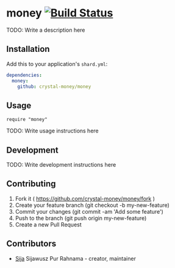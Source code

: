 # money [![Build Status](https://travis-ci.org/crystal-money/money.svg?branch=master)](https://travis-ci.org/crystal-money/money)

TODO: Write a description here

## Installation

Add this to your application's `shard.yml`:

```yaml
dependencies:
  money:
    github: crystal-money/money
```

## Usage

```crystal
require "money"
```

TODO: Write usage instructions here

## Development

TODO: Write development instructions here

## Contributing

1. Fork it ( https://github.com/crystal-money/money/fork )
2. Create your feature branch (git checkout -b my-new-feature)
3. Commit your changes (git commit -am 'Add some feature')
4. Push to the branch (git push origin my-new-feature)
5. Create a new Pull Request

## Contributors

- [Sija](https://github.com/Sija) Sijawusz Pur Rahnama - creator, maintainer
